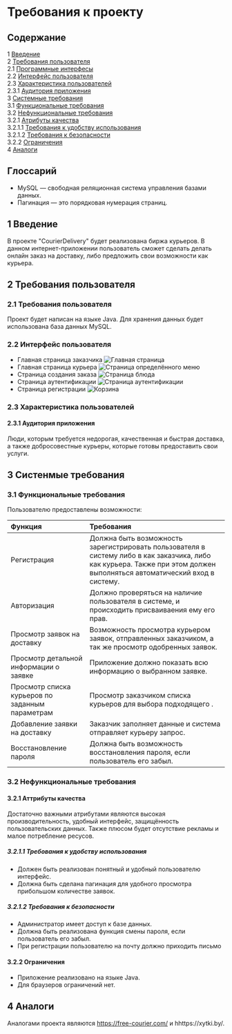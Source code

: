 # Требования к проекту

## Содержание

1 [Введение](#intro) <br>
2 [Требования пользователя](#user_requirements) <br>
2.1 [Программные интерфесы](#program_interfaces) <br>
2.2 [Интерфейс пользователя](#user_interface) <br>
2.3 [Характеристика пользователей](#charact_users) <br>
2.3.1 [Аудитория приложения](#audit_app) <br>
3 [Системные требования](#system_requirements) <br>
3.1 [Функциональные требования](#functional_requirements) <br>
3.2 [Нефункциональные требования](#nofunctional_requirements) <br>
3.2.1 [Атрибуты качества](#attr_quality) <br>
3.2.1.1 [Требования к удобству использования](#requir_convenience_usages) <br>
3.2.1.2 [Требования к безопасности](#requir_security) <br>
3.2.2 [Ограничения](#restrictions) <br>
4 [Аналоги](#analogs)


## Глоссарий
* MySQL — свободная реляционная система управления базами данных.
* Пагинация — это порядковая нумерация страниц.

<a name="intro"/>

## 1 Введение
В проекте "CourierDelivery" будет реализована биржа курьеров. В данном интернет-приложении пользователь сможет сделать делать онлайн заказ на доставку, либо предложить свои возможности как курьера.

<a name="user_requirements"/>

## 2  Требования пользователя

<a name="program_interfaces"/>

### 2.1  Требования пользователя
Проект будет написан на языке Java. Для хранения данных будет использована база данных MySQL.

<a name="user_interface"/>

### 2.2 Интерфейс пользователя   
* Главная страница заказчика
![Главная страница](../Mockups/mockup_customer_home.png)
* Главная страница курьера
![Страница определённого меню](../Mockups/mockup_courier_home.png)
* Страница создания заказа
![Страница блюда](../Mockups/mockup_new_order.png)
* Страница аутентификации
![Страница аутентификации](../Mockups/mockup_login.png)
* Страница регистрации
![Корзина](../Mockups/mockup_registration.png)

<a name="charact_users"/>

### 2.3 Характеристика пользователей

<a name="audit_app"/>

#### 2.3.1 Аудитория приложения
Люди, которым требуется недорогая, качественная и быстрая доставка, а также добросовестные курьеры, которые готовы предоставить свои услуги.

<a name="system_requirements"/>

## 3 Систенмые требования

<a name="functional_requirements"/>

### 3.1 Функциональные требования
Пользователю предоставлены возможности:

| Функция | Требования |
|:---|:---|
| Регистрация | Должна быть возможность зарегистрировать пользователя в систему либо в как заказчика, либо как курьера. Также при этом должен выполняться автоматический вход в систему. |
| Авторизация | Должно проверяться на наличие пользователя в системе, и происходить присваиваения ему его прав.|
| Просмотр заявок на доставку | Возможность просмотра курьером заявок, отправленных заказчиком, а так же просмотр одобренных заявок. |
| Просмотр детальной информации о заявке | Приложение должно показать всю информацию о выбранном заявке. |
| Просмотр списка курьеров по заданным параметрам | Просмотр заказчиком списка курьеров для выбора подходящего . |
| Добавление заявки на доставку | Заказчик заполняет данные и система отправляет курьеру запрос. |
| Восстановление пароля | Должна быть возможность восстановления пароля, если пользователь его забыл. |

<a name="nofunctional_requirements"/>

### 3.2 Нефункциональные требования

<a name="attr_quality"/>

#### 3.2.1 Аттрибуты качества
Достаточно важными атрибутами являются высокая производительность, удобный интерфейс, защищённость пользовательских данных. Также плюсом будет отсутствие рекламы и малое потребление ресусов.

<a name="requir_convenience_usages"/>

##### 3.2.1.1 Требования к удобству использования
* Должен быть реализован понятный и удобный пользователю интерфейс.
* Должна быть сделана пагинация для удобного просмотра прибольшом количестве заявок.

<a name="requir_security"/>

##### 3.2.1.2 Требования к безопасности
* Администратор имеет доступ к базе данных.
* Должна быть реализована функция смены пароля, если пользователь его забыл.
* При регистрации пользователю на почту должно приходить письмо

<a name="restrictions"/>

#### 3.2.2 Ограничения
* Приложение реализовано на языке Java.
* Для браузеров ограничений нет.

## 4 Аналоги
Аналогами проекта являются https://free-courier.com/ и hhttps://xytki.by/.
